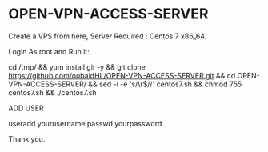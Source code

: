 # OPEN-VPN-ACCESS-SERVER

Create a VPS from here, Server Required : Centos 7 x86_64.

Login As root and Run it:

cd /tmp/ && yum install git -y && git clone https://github.com/oubaidHL/OPEN-VPN-ACCESS-SERVER.git && cd OPEN-VPN-ACCESS-SERVER/ && sed -i -e 's/\r$//' centos7.sh && chmod 755 centos7.sh && ./centos7.sh 

ADD USER

useradd yourusername
passwd yourpassword

Thank you.
